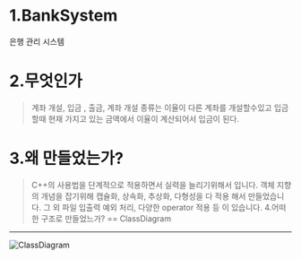 1.BankSystem
==
은행 관리 시스템

2.무엇인가
=
>계좌 개설, 입금 , 출금, 계좌 개설 종류는 이율이 다른 계좌를 개설할수있고
 입금 할때 현재 가지고 있는 금액에서 이율이 계산되어서 입금이 된다.
 
3.왜 만들었는가?
 ==
 >C++의 사용법을 단계적으로 적용하면서 실력을 늘리기위해서 입니다.
 >객체 지향의 개념을 잡기위해 캡슐화, 상속화, 추상화, 다형성을 다 적용 해서 만들었습니다.
 >그 외 파일 입출력 예외 처리, 다양한 operator 적용 등 이 있습니다.
4.어떠한 구조로 만들었느가?
==
ClassDiagram
------------
![ClassDiagram]()

